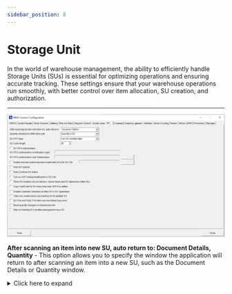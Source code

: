 ```yaml
---
sidebar_position: 8
---
```


# Storage Unit

In the world of warehouse management, the ability to efficiently handle Storage Units (SUs) is essential for optimizing operations and ensuring accurate tracking. These settings ensure that your warehouse operations run smoothly, with better control over item allocation, SU creation, and authorization.

---

![SU](./media/storage-units/storage-unit.png)

**After scanning an item into new SU, auto return to: Document Details, Quantity** - This option allows you to specify the window the application will return to after scanning an item into a new SU, such as the Document Details or Quantity window.
    <details>
    <summary>Click here to expand</summary>
    <div>
    **Document Details**

        ![Document Details](./media/storage-units/doc-details-SU.png)

    **Quantity**

        ![Quantity](./media/storage-units/quantity-su.png)
    </div>
    </details>

**Quantity showed on WMS Item Lists** – Selecting this checkbox determines whether the quantity is displayed within the SU or outside of it.
    <details>
    <summary>Click here to expand</summary>
    <div>
     In the example below, you can compare how it will appear if you take 30 pieces of an item—10 pieces will be in the SU, and 20 pieces will be outside the SU.

        ![Quantity in SU](./media/storage-units/quantity-in-su.png)
    </div>
    </details>

**SU FIFO type** - Allows you to set the date to be displayed or created on a new SU. The options are the SU creation date or the creation date of the items within the SU.

**SU Code length** – Defines the number of characters allowed in the SU code.

**SU FIFO authorization** – Enabling this option activates SU creation authorization. It allows you to set up mandatory login for SU creation and specify which warehouses require authorization.

<details>
<summary>Click here to expand</summary>
<div>
When selecting an SU outside the FIFO queue, confirmation is required through the login of the user specified in the SU FIFO Confirmation Authorization Login field (in this case, the manager). The warehouses where this restriction applies are listed in the SU FIFO Authorization Only Warehouses field (in this case, warehouses 01 and 02).

        ![Login](./media/storage-units/su-fifo-authorization.png)

This is how the process would look like if you take the SU outside the FIFO queue:

        ![SU FIFO](./media/storage-units/su-fifo.png)
</div>
</details>

**SU FIFO authorization login** – This option is linked to the previous setting and involves login credentials for SU FIFO authorization. If an SU is selected outside the FIFO queue (i.e., a newer SU is chosen over an older one), confirmation is required via the designated user's login for specific warehouses.

**SU FIFO authorization only Warehouses** – This option, related to the previous two, allows you to specify which warehouses the authorization applies to.

**Enable and set custom barcode to the extra field in Scan SU Info** – Allows assigning a custom barcode to a different field in Scan SU Info.

**Hide SU Options** – When the checkbox is selected, SU-related options (Continue SU, New SU, New SU for Each Qty) will be hidden.

**Hide Continue SU button** – Disables the Continue SU option in Pick Receipt, limiting the available actions to New SU or New SU for Each Qty. This option is grayed out when the Hide SU Options checkbox is selected.

**Turn on UDF lookup/modification in SU info** – Allows editing user-defined fields (UDFs) within the SU Info form during transactions.

**Show SU location info on Delivery, Goods Issue, and SU Operations (New SU)** – Shows the number of available SUs at a specific Bin Location. This feature works only when a warehouse with Bin Locations is selected in the transaction. Ensure the appropriate warehouse is set by disabling the Enable scanning and adding items from distinct warehouses option in Custom Configuration > Delivery.

**Copy CardCode for SU every time new GRPO is added** – Copies the CardCode for an SU automatically each time a new Goods Receipt PO is created.

    ![Copy CardCode](./media/storage-units/copy-card.png)

**Enable Customer Selection on New SU in SU Operations** – Allows selecting a Customer while creating a new SU in SU Operations.

**Take only content when adding existing SU to another SU** – When enabled, only the contents of the SU are added to another SU. When disabled, the entire SU is added, resulting in a multi-level SU.

**SU Pick and Pack: Pick Item only from Base Document** – Restricts the addition of items not listed in the base document during SU Pick and Pack.

**Block quantity changes on Warehouse Info** – Checking this option blocks the possibility of opening an Item line on Whs Info → SU Info

**Stay on Existing SU List after picking/scanning a SU** - Keeps the user on the SU List screen instead of returning to the Document Details screen after picking or scanning an SU.

---
By leveraging the various options available for managing Storage Units, you can streamline your warehouse operations, enhance inventory accuracy, and improve overall efficiency. With these tools, you'll be better equipped to manage SUs effectively and maintain a seamless flow of operations in your warehouse environment.

